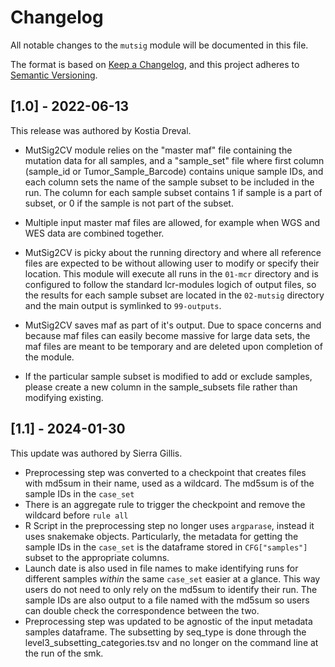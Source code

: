 # Changelog

All notable changes to the `mutsig` module will be documented in this file.

The format is based on [Keep a Changelog](https://keepachangelog.com/en/1.0.0/),
and this project adheres to [Semantic Versioning](https://semver.org/spec/v2.0.0.html).

## [1.0] - 2022-06-13

This release was authored by Kostia Dreval.

- MutSig2CV module relies on the "master maf" file containing the mutation data for all samples,
and a "sample_set" file where first column (sample_id or Tumor_Sample_Barcode) contains unique sample IDs,
and each column sets the name of the sample subset to be included in the run. The column for each
sample subset contains 1 if sample is a part of subset, or 0 if the sample is not part of the subset.

- Multiple input master maf files are allowed, for example when WGS and WES data are combined together.

- MutSig2CV is picky about the running directory and where all reference files are expected to be without
allowing user to modify or specify their location. This module will execute all runs in the `01-mcr` directory
and is configured to follow the standard lcr-modules logich of output files, so the results for each sample subset
are located in the `02-mutsig` directory and the main output is symlinked to `99-outputs`.

- MutSig2CV saves maf as part of it's output. Due to space concerns and because maf files can easily become massive
for large data sets, the maf files are meant to be temporary and are deleted upon completion of the module.

- If the particular sample subset is modified to add or exclude samples, please create a new column in the
sample_subsets file rather than modifying existing.

## [1.1] - 2024-01-30

This update was authored by Sierra Gillis.

- Preprocessing step was converted to a checkpoint that creates files with md5sum in their name, used as a wildcard. The md5sum is of the sample IDs in the `case_set`
- There is an aggregate rule to trigger the checkpoint and remove the wildcard before `rule all`
- R Script in the preprocessing step no longer uses `argparase`, instead it uses snakemake objects. Particularly, the metadata for getting the sample IDs in the `case_set` is the dataframe stored in `CFG["samples"]` subset to the appropriate columns.
- Launch date is also used in file names to make identifying runs for different samples *within* the same `case_set` easier at a glance. This way users do not need to only rely on the md5sum to identify their run. The sample IDs are also output to a file named with the md5sum so users can double check the correspondence between the two.
- Preprocessing step was updated to be agnostic of the input metadata samples dataframe. The subsetting by seq_type is done through the level3_subsetting_categories.tsv and no longer on the command line at the run of the smk.
